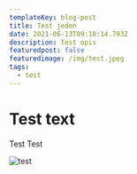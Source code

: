 ```yaml
---
templateKey: blog-post
title: Test jeden
date: 2021-06-13T09:10:14.793Z
description: Test opis
featuredpost: false
featuredimage: /img/test.jpeg
tags:
  - test
---
```

# Test text

Test Test

![test](https://godtv.com/wp-content/uploads/2019/03/Screenshot-2019-03-13-at-11.32.08-800x600.png "test")